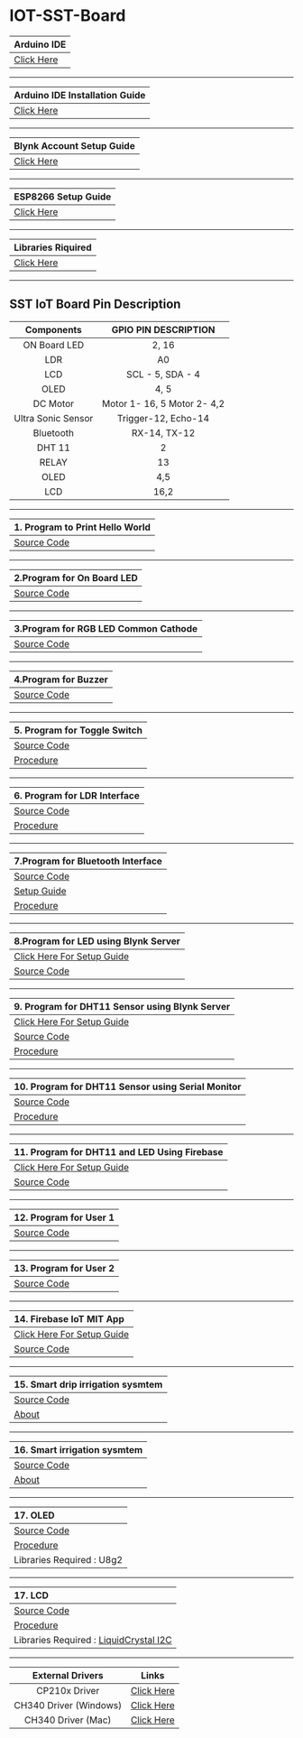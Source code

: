 # IOT-SST-Board

| **Arduino IDE** |
|:----------|
  | [Click Here](https://drive.google.com/drive/folders/1H14DQ2ko-v9bQKvVj3KGK7GOz79M1Zd5?usp=sharing)|
   
   ------
   
| **Arduino IDE Installation Guide** |
|:----------|
   |[Click Here](https://github.com/SKsaikiran/IOT-SST-Board/blob/9b7bc5438e7851bcd51d2b2828cc90fa05f2b6bd/Arduino_Installation_guide.md)|
   
   ------
  
| **Blynk Account Setup Guide**|
|:----------|
  | [Click Here](https://github.com/SKsaikiran/IOT-SST-Board/blob/9b7bc5438e7851bcd51d2b2828cc90fa05f2b6bd/BLYNK_SETUP_GUIDE.md)|
   
   -------
   
   
   | **ESP8266 Setup Guide** |
   |:----------|
   |[Click Here](https://github.com/SKsaikiran/IOT-SST-Board/blob/23ee10d4a2e4c78d20d5fd45635b10110f319063/ESP8266_libray_Installation_Guide.md)|
   
   -------


|**Libraries Riquired** |
|:----------|
  | [Click Here](LIBRARIES)|
   
   --------
   ## SST IoT Board Pin Description

| **Components** | **GPIO PIN DESCRIPTION** |
|:----:|:----:|
| ON Board LED | 2, 16 |
| LDR | A0 |
| LCD | SCL - 5, SDA - 4 |
| OLED | 4, 5 |
|DC Motor | Motor 1- 16, 5 Motor 2- 4,2|
|Ultra Sonic Sensor | Trigger-12, Echo-14 |
|Bluetooth| RX-14, TX-12 |
|DHT 11| 2 |
| RELAY | 13 |
| OLED | 4,5 |
| LCD | 16,2 |

--------------------

 | **1. Program to Print Hello World** |
 |:----------|
  | [Source Code](https://github.com/SKsaikiran/IOT-SST-Board/blob/9b7bc5438e7851bcd51d2b2828cc90fa05f2b6bd/HELLO_WORLD/HELLO_WORLD.ino)| 
   
   -----
 
 | **2.Program for On Board LED** | 
   |:----------|
   |[Source Code](https://github.com/SKsaikiran/IOT-SST-Board/blob/1a4c84ff943037a1f4223a7699b429bfc0fa7c43/LED/LED.ino)|
   
   -----
   
 | **3.Program for RGB LED Common Cathode** |
  |:----------|
   |[Source Code](https://github.com/SKsaikiran/IOT-SST-Board/blob/9b7bc5438e7851bcd51d2b2828cc90fa05f2b6bd/BLINK_RGB_LED/BLINK_RGB_LED.ino)|
   
   ------
   
 | **4.Program for Buzzer** |
  |:----------|
   |[Source Code](https://github.com/SKsaikiran/IOT-SST-Board/blob/9b7bc5438e7851bcd51d2b2828cc90fa05f2b6bd/BUZZER/BLINK_RGB_LED.ino)|
   
   -------
   
  |**5. Program for Toggle Switch**|
   |:----------|
   |[Source Code](https://github.com/SKsaikiran/IOT-SST-Board/blob/9b7bc5438e7851bcd51d2b2828cc90fa05f2b6bd/PUSH_BUTTON_BUZZER/PUSH_BUTTON_BUZZER.ino)|
   | [Procedure](https://github.com/SKsaikiran/IOT-SST-Board/blob/33e4c910b91ae513fcaddd2a72a800555e5d48fe/Procedure/TOGGLE_SWITCH.md) |
   
   ------

| **6. Program for LDR Interface** |
   |:----------|
  | [Source Code](https://github.com/SKsaikiran/IOT-SST-Board/blob/9b7bc5438e7851bcd51d2b2828cc90fa05f2b6bd/LDR_LED/LDR_LED.ino)|
  | [Procedure](https://github.com/SKsaikiran/IOT-SST-Board/blob/75f742444e9b3a98be631097be7362cff970ed8e/Procedure/LDR_LED.md) |
   
   -------
   
| **7.Program for Bluetooth Interface** |
 |:----------|
  | [Source Code](https://github.com/SKsaikiran/IOT-SST-Board/blob/9b7bc5438e7851bcd51d2b2828cc90fa05f2b6bd/BLUETOOTH_LED/BLUETOOTH_LED.ino)|  
  | [Setup Guide](https://github.com/SKsaikiran/IOT-SST-Board/blob/8fdf018e7c50002740b668aba32802852bdfd9c5/BLUETOOTH_LED/BLUETOOTH_Setup_Guide.md) |
  | [Procedure](https://github.com/SKsaikiran/IOT-SST-Board/blob/6de9d43702621c45bbab628310c9607c552c5dda/Procedure/BLUETOOTH_LED.md) |
   
   ------
   
| **8.Program for LED using Blynk Server** |
 |:----------|
 |[Click Here For Setup Guide](https://github.com/SKsaikiran/IOT-SST-Board/blob/9b7bc5438e7851bcd51d2b2828cc90fa05f2b6bd/BLYNK_LED_GUIDE.md)|
 |[Source Code](https://github.com/SKsaikiran/IOT-SST-Board/blob/9b7bc5438e7851bcd51d2b2828cc90fa05f2b6bd/BLYNK_LED/BLYNK_LED.ino)|
   
   -------
   
 | **9. Program for DHT11 Sensor using Blynk Server** |
  |:----------|
  |[Click Here For Setup Guide](https://github.com/SKsaikiran/IOT-SST-Board/blob/d548366a9fcfe2b1c9c658f2158aca2afb242f83/BLYNK_DHT_GUIDE.md)|
  |[Source Code](https://github.com/SKsaikiran/IOT-SST-Board/blob/d548366a9fcfe2b1c9c658f2158aca2afb242f83/DHT_BLYNK/DHT_BLYNK.ino)|
  |[Procedure](https://github.com/SKsaikiran/IOT-SST-Board/blob/c12f145cda293a6146450ed0be8ce49b7cc99a8a/Procedure/DHT11_SERIAL.md) |
   
   ------
   
   | **10. Program for DHT11 Sensor using Serial Monitor** |
   |:----------|
   |[Source Code](https://github.com/SKsaikiran/IOT-SST-Board/blob/d548366a9fcfe2b1c9c658f2158aca2afb242f83/DHT11_SERIAL/DHT11_SERIAL.ino)|
   |[Procedure](https://github.com/SKsaikiran/IOT-SST-Board/blob/c12f145cda293a6146450ed0be8ce49b7cc99a8a/Procedure/DHT11_SERIAL.md)|
   
   -------
   
  | **11. Program for DHT11 and LED Using Firebase** |
   |:----------|
  |[Click Here For Setup Guide](https://github.com/SKsaikiran/IOT-SST-Board/blob/d548366a9fcfe2b1c9c658f2158aca2afb242f83/FIREBASE_SETUP_GUIDE.md)|
  |[Source Code](https://github.com/SKsaikiran/IOT-SST-Board/blob/d548366a9fcfe2b1c9c658f2158aca2afb242f83/DHT_FIREBASE/DHT_FIREBASE.ino)|
   
   -------
   
  | **12. Program for User 1** |
  |:----------|
  |[Source Code](https://github.com/SKsaikiran/IOT-SST-Board/blob/d548366a9fcfe2b1c9c658f2158aca2afb242f83/FIREBASE_CHAT/FIREBASE_CHAT.ino)| 
   
   ------
   
 | **13. Program for User 2** |
  |:----------|
   |[Source Code](https://github.com/SKsaikiran/IOT-SST-Board/blob/d548366a9fcfe2b1c9c658f2158aca2afb242f83/FIREBASE_CHAT_2/FIREBASE_CHAT_2.ino)|
   
   -------
 | **14. Firebase IoT MIT App** |
  |:----------|
  | [Click Here For Setup Guide](https://github.com/SKsaikiran/IOT-SST-Board/blob/d548366a9fcfe2b1c9c658f2158aca2afb242f83/MIT_APP_GUIDE.md)| 
  | [Source Code](https://github.com/SKsaikiran/IOT-SST-Board/blob/d548366a9fcfe2b1c9c658f2158aca2afb242f83/FIREBASE_MIT_APP/FIREBASE_MIT_APP.ino)|
   
  -------
  
| **15. Smart drip irrigation sysmtem** |
|:----------|
|[Source Code](https://github.com/SKsaikiran/IOT-SST-Board/blob/0ec52efe3237a27ff59fa6c78b6e42a8ab3859bd/SMART_DRIP_IRRIGATION/SMART_DRIP_IRRIGATION.ino)| 
| [About](https://github.com/SKsaikiran/IOT-SST-Board/blob/0214771c335627eeb5d4ff20b35e9d86cafdb062/SMART_DRIP_IRRIGATION/About.md)|
   -------
  
| **16. Smart irrigation sysmtem** |
|:----------|
|[Source Code]( https://github.com/SKsaikiran/IOT-SST-Board/blob/55f95f7c66a8cc678735a8642f177f12f15b2f53/SMART_IRRIGATION/SMART_IRRIGATION.ino)|
| [About](https://github.com/SKsaikiran/IOT-SST-Board/blob/6175fdbdd2603d408763381be29605561af6d104/SMART_IRRIGATION/About.md)|
   
   -------
   
| **17. OLED** |
|:----------|
| [Source Code](https://github.com/SKsaikiran/IOT-SST-Board/blob/1c1c65c9df04d564c0739c7b699a7a68d888d5bd/OLED/OLED.ino) |
 | [Procedure](https://github.com/SKsaikiran/IOT-SST-Board/blob/42aa21393db86c628aa378477d289b63ae768831/Procedure/OLED.md) |
 | Libraries Required : U8g2 |
  
  -------

   
| **17. LCD** |
|:----------|
| [Source Code](https://github.com/SKsaikiran/IOT-SST-Board/blob/5a505d3fae440c90c1f23e18283111dcff950596/LCD/LCD.ino) |
 | [Procedure](https://github.com/SKsaikiran/IOT-SST-Board/blob/5a505d3fae440c90c1f23e18283111dcff950596/Procedure/LCD.md) |
 | Libraries Required : [LiquidCrystal I2C](https://drive.google.com/file/d/1HvLhhUfPdMpollQjFgATW0Y9pEnIQhQr/view?usp=sharing) |
  
  -------
  
  |**External Drivers**| **Links** |
|:-------:|:-------: |
|CP210x Driver | [Click Here](https://www.silabs.com/developers/usb-to-uart-bridge-vcp-drivers?tab=downloads) |
|CH340 Driver (Windows) | [Click Here](https://github.com/SKsaikiran/IOT-SST-Board/blob/4c64907b56790965c95db379270a0ab4e6652cf0/Drivers/CH341SER.zip)|
| CH340 Driver (Mac) | [Click Here](https://github.com/SKsaikiran/IOT-SST-Board/blob/4c64907b56790965c95db379270a0ab4e6652cf0/Drivers/CH341SER-MAC.zip)|
